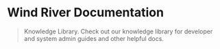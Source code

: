 # Wind River Documentation

> Knowledge Library. Check out our knowledge library for developer and system admin guides and other helpful docs.